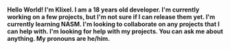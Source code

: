 #### Hello World! I'm Klixel. I am a 18 years old developer. I'm currently working on a few projects, but I'm not sure if I can release them yet. I'm currently learning NASM. I'm looking to collaborate on any projects that I can help with. I'm looking for help with my projects. You can ask me about anything. My pronouns are he/him.
